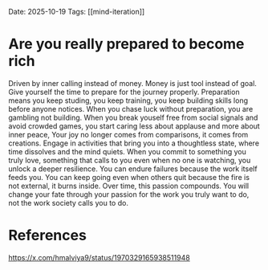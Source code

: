 Date: 2025-10-19
Tags: [[mind-iteration]]

# Are you really prepared to become rich

Driven by inner calling instead of money. Money is just tool instead of goal.
Give yourself the time to prepare for the journey properly. Preparation means you keep studing, you keep training, you keep building skills long before anyone notices. When you chase luck without preparation, you are gambling not building.
When you break youself free from social signals and avoid crowded games, you start caring less about applause and more about inner peace, Your joy no longer comes from comparisons, it comes from creations. Engage in activities that bring you into a thoughtless state, where time dissolves and the mind quiets.
When you commit to something you truly love, something that calls to you even when no one is watching, you unlock a deeper resilience. You can endure failures because the work itself feeds you. You can keep going even when others quit because the fire is not external, it burns inside. Over time, this passion compounds. You will change your fate through your passion for the work you truly want to do, not the work society calls you to do.
# References
https://x.com/hmalviya9/status/1970329165938511948